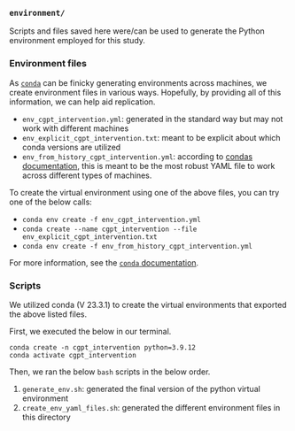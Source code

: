 ### `environment/`

Scripts and files saved here were/can be used to generate the Python environment employed for this study.

### Environment files
As [`conda`](https://docs.conda.io/projects/conda/en/latest/index.html) can be finicky generating environments across machines, we create environment files in various ways.
Hopefully, by providing all of this information, we can help aid replication.
- `env_cgpt_intervention.yml`: generated in the standard way but may not work with different machines
- `env_explicit_cgpt_intervention.txt`: meant to be explicit about which conda versions are utilized
- `env_from_history_cgpt_intervention.yml`: according to [condas documentation](https://docs.conda.io/projects/conda/en/latest/user-guide/tasks/manage-environments.html#exporting-an-environment-file-across-platforms), this is meant to be the most robust YAML file to work across different types of machines.

To create the virtual environment using one of the above files, you can try one of the below calls:
- `conda env create -f env_cgpt_intervention.yml`
- `conda create --name cgpt_intervention --file env_explicit_cgpt_intervention.txt`
- `conda env create -f env_from_history_cgpt_intervention.yml`

For more information, see the [`conda` documentation](https://docs.conda.io/projects/conda/en/latest/user-guide/tasks/manage-environments.html#creating-an-environment-from-an-environment-yml-file).

### Scripts
We utilized conda (V 23.3.1) to create the virtual environments that exported the above listed files.

First, we executed the below in our terminal.
```shell
conda create -n cgpt_intervention python=3.9.12
conda activate cgpt_intervention
```

Then, we ran the below `bash` scripts in the below order.

1. `generate_env.sh`: generated the final version of the python virtual environment
2. `create_env_yaml_files.sh`: generated the different environment files in this directory